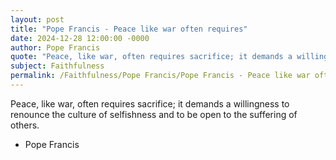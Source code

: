 ```yaml
---
layout: post
title: "Pope Francis - Peace like war often requires"
date: 2024-12-28 12:00:00 -0000
author: Pope Francis
quote: "Peace, like war, often requires sacrifice; it demands a willingness to renounce the culture of selfishness and to be open to the suffering of others."
subject: Faithfulness
permalink: /Faithfulness/Pope Francis/Pope Francis - Peace like war often requires
---
```


Peace, like war, often requires sacrifice; it demands a willingness to renounce the culture of selfishness and to be open to the suffering of others.

- Pope Francis
